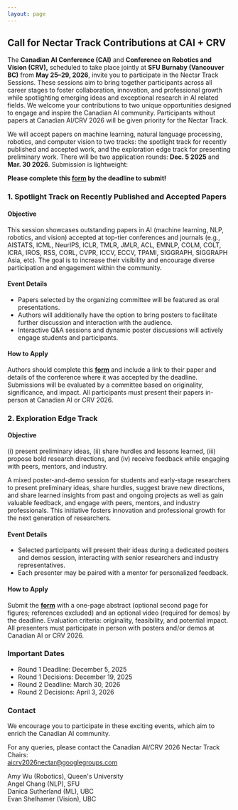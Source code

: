 ```yaml
---
layout: page
---
```


## Call for Nectar Track Contributions at CAI \+ CRV

The **Canadian AI Conference (CAI)** and **Conference on Robotics and Vision (CRV),** scheduled to take place jointly at **SFU Burnaby (Vancouver BC)** from **May 25–29, 2026**, invite you to participate in the Nectar Track Sessions. These sessions aim to bring together participants across all career stages to foster collaboration, innovation, and professional growth while spotlighting emerging ideas and exceptional research in AI related fields. We welcome your contributions to two unique opportunities designed to engage and inspire the Canadian AI community. Participants without papers at Canadian AI/CRV 2026 will be given priority for the Nectar Track.

We will accept papers on machine learning, natural language processing, robotics, and computer vision to two tracks: the spotlight track for recently published and accepted work, and the exploration edge track for presenting preliminary work. There will be two application rounds: **Dec. 5 2025** and **Mar. 30 2026**. Submission is lightweight:

**Please complete this [form](https://forms.gle/zsF2Ggbi2tvbFLLx9) by the deadline to submit\!**

### **1\. Spotlight Track on Recently Published and Accepted Papers**

#### **Objective** 

This session showcases outstanding papers in AI (machine learning, NLP, robotics, and vision) accepted at top-tier conferences and journals (e.g., AISTATS, ICML, NeurIPS, ICLR, TMLR, JMLR, ACL, EMNLP, COLM, COLT, ICRA, IROS, RSS, CORL, CVPR, ICCV, ECCV, TPAMI, SIGGRAPH, SIGGRAPH Asia, etc). The goal is to increase their visibility and encourage diverse participation and engagement within the community.

#### **Event Details**

* Papers selected by the organizing committee will be featured as oral presentations.  
* Authors will additionally have the option to bring posters to facilitate further discussion and interaction with the audience.  
* Interactive Q&A sessions and dynamic poster discussions will actively engage students and participants.

#### **How to Apply**

Authors should complete this [**form**](https://forms.gle/zsF2Ggbi2tvbFLLx9) and include a link to their paper and details of the conference where it was accepted by the deadline. Submissions will be evaluated by a committee based on originality, significance, and impact. All participants must present their papers in-person at Canadian AI or CRV 2026\.

### **2\. Exploration Edge Track**

#### **Objective** 
(i) present preliminary ideas, (ii) share hurdles and lessons learned, (iii) propose bold research directions, and (iv) receive feedback while engaging with peers, mentors, and industry.

A mixed poster-and-demo session for students and early-stage researchers to present preliminary ideas, share hurdles, suggest brave new directions, and share learned insights from past and ongoing projects as well as gain valuable feedback, and engage with peers, mentors, and industry professionals. This initiative fosters innovation and professional growth for the next generation of researchers.

#### **Event Details**

* Selected participants will present their ideas during a dedicated posters and demos session, interacting with senior researchers and industry representatives.  
* Each presenter may be paired with a mentor for personalized feedback.

#### **How to Apply**

Submit the [**form**](https://forms.gle/zsF2Ggbi2tvbFLLx9) with a one-page abstract (optional second page for figures; references excluded) and an optional video (required for demos) by the deadline. Evaluation criteria: originality, feasibility, and potential impact. All presenters must participate in person with posters and/or demos at Canadian AI or CRV 2026\.

### **Important Dates**

* Round 1 Deadline: December 5, 2025  
* Round 1 Decisions: December 19, 2025  
* Round 2 Deadline: March 30, 2026  
* Round 2 Decisions: April 3, 2026

### **Contact**

We encourage you to participate in these exciting events, which aim to enrich the Canadian AI community.

For any queries, please contact the Canadian AI/CRV 2026 Nectar Track Chairs:  
[aicrv2026nectar@googlegroups.com](mailto:aicrv2026nectar@googlegroups.com)

Amy Wu (Robotics), Queen's University  
Angel Chang (NLP), SFU  
Danica Sutherland (ML), UBC  
Evan Shelhamer (Vision), UBC
